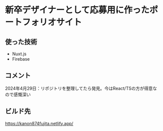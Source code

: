 # 新卒デザイナーとして応募用に作ったポートフォリオサイト
## 使った技術
- Nuxt.js
- Firebase

## コメント
2024年4月29日：リポジトリを整理してたら発見。今はReact/TSの方が得意なので感慨深い

## ビルド先
https://kanon874fujita.netlify.app/

